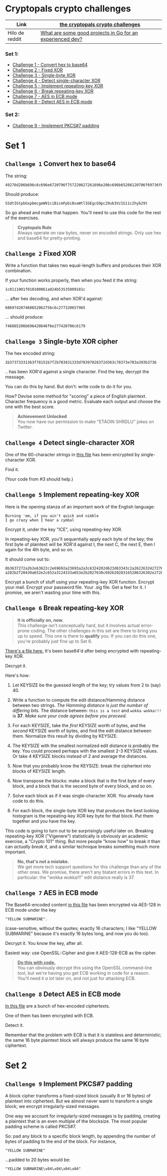 # Cryptopals crypto challenges

| Link           | [the cryptopals crypto challenges](https://cryptopals.com/)                                                                                             |
| -------------- | ------------------------------------------------------------------------------------------------------------------------------------------------------- |
| Hilo de reddit | [What are some good projects in Go for an experienced dev?](https://www.reddit.com/r/golang/comments/17vdy90/what_are_some_good_projects_in_go_for_an/) |

### Set 1:

- [Challenge 1 - Convert hex to base64](#challenge-1-convert-hex-to-base64)
- [Challenge 2 - Fixed XOR](#challenge-2-fixed-xor)
- [Challenge 3 - Single-byte XOR](#challenge-3-single-byte-xor-cipher)
- [Challenge 4 - Detect single-character XOR](#challenge-4-detect-single-character-xor)
- [Challenge 5 - Implement repeating-key XOR](#challenge-5-implement-repeating-key-xor)
- [Challenge 6 - Break repeating-key XOR](#challenge-6-break-repeating-key-xor)
- [Challenge 7 - AES in ECB mode](#challenge-7-aes-in-ecb-mode)
- [Challenge 8 - Detect AES in ECB mode](#challenge-8-detect-aes-in-ecb-mode)

### Set 2:

- [Challenge 9 - Implement PKCS#7 padding](#challenge-9-implement-pkcs7-padding)

# Set 1

## `Challenge 1` Convert hex to base64

The string:

```
49276d206b696c6c696e6720796f757220627261696e206c696b65206120706f69736f6e6f7573206d757368726f6f6d
```

Should produce:

```
SSdtIGtpbGxpbmcgeW91ciBicmFpbiBsaWtlIGEgcG9pc29ub3VzIG11c2hyb29t
```

So go ahead and make that happen. You'll need to use this code for the rest of the exercises.

> <b>Cryptopals Rule</b>  
> Always operate on raw bytes, never on encoded strings. Only use hex and base64 for pretty-printing.

## `Challenge 2` Fixed XOR

Write a function that takes two equal-length buffers and produces their XOR combination.

If your function works properly, then when you feed it the string:

```
1c0111001f010100061a024b53535009181c
```

... after hex decoding, and when XOR'd against:

```
686974207468652062756c6c277320657965
```

... should produce:

```
746865206b696420646f6e277420706c6179
```

## `Challenge 3` Single-byte XOR cipher

The hex encoded string:

```
1b37373331363f78151b7f2b783431333d78397828372d363c78373e783a393b3736
```

.. has been XOR'd against a single character. Find the key, decrypt the message.

You can do this by hand. But don't: write code to do it for you.

How? Devise some method for "scoring" a piece of English plaintext. Character frequency is a good metric. Evaluate each output and choose the one with the best score.

> <b>Achievement Unlocked</b>  
> You now have our permission to make "ETAOIN SHRDLU" jokes on Twitter.

## `Challenge 4` Detect single-character XOR

One of the 60-character strings in [this file](https://cryptopals.com/static/challenge-data/4.txt) has been encrypted by single-character XOR.

Find it.

(Your code from #3 should help.)

## `Challenge 5` Implement repeating-key XOR

Here is the opening stanza of an important work of the English language:

```
Burning 'em, if you ain't quick and nimble
I go crazy when I hear a cymbal
```

Encrypt it, under the key "ICE", using repeating-key XOR.

In repeating-key XOR, you'll sequentially apply each byte of the key; the first byte of plaintext will be XOR'd against I, the next C, the next E, then I again for the 4th byte, and so on.

It should come out to:

```
0b3637272a2b2e63622c2e69692a23693a2a3c6324202d623d63343c2a26226324272765272
a282b2f20430a652e2c652a3124333a653e2b2027630c692b20283165286326302e27282f
```

Encrypt a bunch of stuff using your repeating-key XOR function. Encrypt your mail. Encrypt your password file. Your .sig file. Get a feel for it. I promise, we aren't wasting your time with this.

## `Challenge 6` Break repeating-key XOR

> **It is officially on, now.**  
> This challenge isn't conceptually hard, but it involves actual error-prone coding. The other challenges in this set are there to bring you up to speed. This one is there to **qualify** you. If you can do this one, you're probably just fine up to Set 6.

[There's a file here.](https://cryptopals.com/static/challenge-data/6.txt) It's been base64'd after being encrypted with repeating-key XOR.

Decrypt it.

Here's how:

1. Let KEYSIZE be the guessed length of the key; try values from 2 to (say) 40.
2. Write a function to compute the edit distance/Hamming distance between two strings. _The Hamming distance is just the number of differing bits._ The distance between: `this is a test` and `wokka wokka!!!` is **37**. _Make sure your code agrees before you proceed._

3. For each KEYSIZE, take the _first_ KEYSIZE worth of bytes, and the _second_ KEYSIZE worth of bytes, and find the edit distance between them. Normalize this result by dividing by KEYSIZE.

4. The KEYSIZE with the smallest normalized edit distance is probably the key. You could proceed perhaps with the smallest 2-3 KEYSIZE values. Or take 4 KEYSIZE blocks instead of 2 and average the distances.
5. Now that you probably know the KEYSIZE: break the ciphertext into blocks of KEYSIZE length.
6. Now transpose the blocks: make a block that is the first byte of every block, and a block that is the second byte of every block, and so on.
7. Solve each block as if it was single-character XOR. You already have code to do this.
8. For each block, the single-byte XOR key that produces the best looking histogram is the repeating-key XOR key byte for that block. Put them together and you have the key.

This code is going to turn out to be surprisingly useful later on. Breaking repeating-key XOR ("Vigenere") statistically is obviously an academic exercise, a "Crypto 101" thing. But more people "know how" to break it than can _actually break it_, and a similar technique breaks something much more important.

> **No, that's not a mistake.**  
> We get more tech support questions for this challenge than any of the other ones. We promise, there aren't any blatant errors in this text. In particular: the "wokka wokka!!!" edit distance really is 37.

## `Challenge 7` AES in ECB mode

The Base64-encoded content [in this file](https://cryptopals.com/static/challenge-data/7.txt) has been encrypted via AES-128 in ECB mode under the key

```
"YELLOW SUBMARINE".
```

(case-sensitive, without the quotes; exactly 16 characters; I like "YELLOW SUBMARINE" because it's exactly 16 bytes long, and now you do too).

Decrypt it. You know the key, after all.

Easiest way: use OpenSSL::Cipher and give it AES-128-ECB as the cipher.

> **<u>Do this with code.</u>**  
> You can obviously decrypt this using the OpenSSL command-line tool, but we're having you get ECB working in code for a reason. You'll need it _a lot_ later on, and not just for attacking ECB.

## `Challenge 8` Detect AES in ECB mode

[In this file](https://cryptopals.com/static/challenge-data/8.txt) are a bunch of hex-encoded ciphertexts.

One of them has been encrypted with ECB.

Detect it.

Remember that the problem with ECB is that it is stateless and deterministic; the same 16 byte plaintext block will always produce the same 16 byte ciphertext.

# Set 2

## `Challenge 9` Implement PKCS#7 padding

A block cipher transforms a fixed-sized block (usually 8 or 16 bytes) of plaintext into ciphertext. But we almost never want to transform a single block; we encrypt irregularly-sized messages.

One way we account for irregularly-sized messages is by padding, creating a plaintext that is an even multiple of the blocksize. The most popular padding scheme is called PKCS#7.

So: pad any block to a specific block length, by appending the number of bytes of padding to the end of the block. For instance,

```
"YELLOW SUBMARINE"
```

...padded to 20 bytes would be:

```
"YELLOW SUBMARINE\x04\x04\x04\x04"
```
